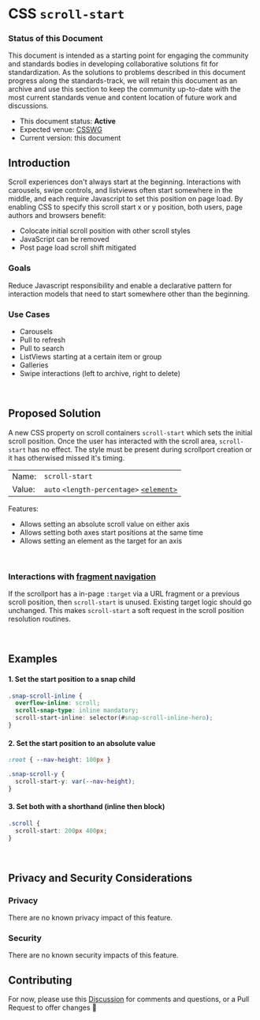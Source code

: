 # CSS `scroll-start`

### Status of this Document
This document is intended as a starting point for engaging the community and standards bodies in developing collaborative solutions fit for standardization. As the solutions to
problems described in this document progress along the standards-track, we will retain this document as an archive and use this section to keep the community up-to-date with the
most current standards venue and content location of future work and discussions.
* This document status: **Active**
* Expected venue: [CSSWG](https://drafts.csswg.org/)
* Current version: this document

## Introduction

Scroll experiences don't always start at the beginning. Interactions with carousels, swipe controls, and listviews often start somewhere in the middle, and each require Javascript to set this position on page load. By enabling CSS to specify this scroll start x or y position, both users, page authors and browsers benefit:
- Colocate initial scroll position with other scroll styles
- JavaScript can be removed
- Post page load scroll shift mitigated

### Goals
Reduce Javascript responsibility and enable a declarative pattern for interaction models that need to start somewhere other than the beginning.

### Use Cases
- Carousels
- Pull to refresh
- Pull to search
- ListViews starting at a certain item or group
- Galleries
- Swipe interactions (left to archive, right to delete)

<br>

## Proposed Solution
A new CSS property on scroll containers `scroll-start` which sets the initial scroll position. Once the user has interacted with the scroll area, `scroll-start` has no effect. The style must be present during scrollport creation or it has otherwised missed it's timing.

|   |   |
|:----------|:-------------| 
| Name: | `scroll-start` || `scroll-start-x` `scroll-start-y` `scroll-start-inline` `scroll-start-block` |  
| Value: | `auto` `<length-percentage>` [`<element>`](https://drafts.csswg.org/selectors-4/#typedef-id-selector) |  

Features:
- Allows setting an absolute scroll value on either axis
- Allows setting both axes start positions at the same time
- Allows setting an element as the target for an axis

<br>

### Interactions with [fragment navigation](https://html.spec.whatwg.org/multipage/browsing-the-web.html#scroll-to-fragid)
If the scrollport has a in-page `:target` via a URL fragment or a previous scroll position, then `scroll-start` is unused. Existing target logic should go unchanged. This makes `scroll-start` a soft request in the scroll position resolution routines. 

<br>

## Examples
#### 1. Set the start position to a snap child
```css
.snap-scroll-inline {
  overflow-inline: scroll;
  scroll-snap-type: inline mandatory;
  scroll-start-inline: selector(#snap-scroll-inline-hero);
}
```

#### 2. Set the start position to an absolute value
```css
:root { --nav-height: 100px }

.snap-scroll-y {
  scroll-start-y: var(--nav-height);
}
```

#### 3. Set both with a shorthand (inline then block)
```css
.scroll {
  scroll-start: 200px 400px;
}
```

<br>

## Privacy and Security Considerations

### Privacy

There are no known privacy impact of this feature.

### Security

There are no known security impacts of this feature.

## Contributing
For now, please use this [Discussion](https://github.com/argyleink/ScrollSnapExplainers/discussions/4) for comments and questions, or a Pull Request to offer changes 🙏
